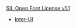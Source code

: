 [SIL Open Font License v1.1](https://choosealicense.com/licenses/ofl-1.1/)

- [Inter-UI](https://github.com/rsms/inter)
